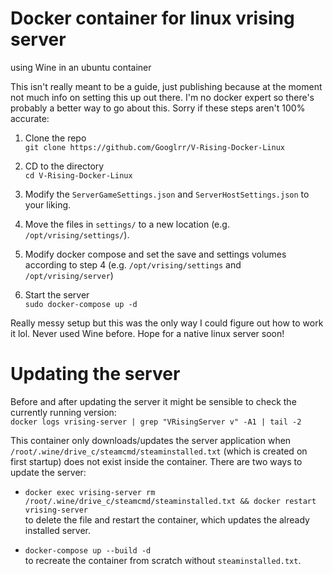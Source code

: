 # Docker container for linux vrising server 

using Wine in an ubuntu container

This isn't really meant to be a guide, just publishing because at the moment not much info on setting this up out there. I'm no docker expert so there's probably a better way to go about this. Sorry if these steps aren't 100% accurate: 

1. Clone the repo  
`git clone https://github.com/Googlrr/V-Rising-Docker-Linux`

2. CD to the directory  
`cd V-Rising-Docker-Linux`

3. Modify the `ServerGameSettings.json` and `ServerHostSettings.json` to your liking.

4. Move the files in `settings/` to a new location (e.g. `/opt/vrising/settings/`).
 
5. Modify docker compose and set the save and settings volumes according to step 4 (e.g. `/opt/vrising/settings` and `/opt/vrising/server`)

6. Start the server  
`sudo docker-compose up -d `

Really messy setup but this was the only way I could figure out how to work it lol. Never used Wine before. Hope for a native linux server soon! 

# Updating the server
Before and after updating the server it might be sensible to check the currently running version:  
`docker logs vrising-server | grep "VRisingServer v" -A1 | tail -2` 

This container only downloads/updates the server application when `/root/.wine/drive_c/steamcmd/steaminstalled.txt` (which is created on first startup) does not exist inside the container. There are two ways to update the server:
- `docker exec vrising-server rm /root/.wine/drive_c/steamcmd/steaminstalled.txt && docker restart vrising-server`  
to delete the file and restart the container, which updates the already installed server.  

- `docker-compose up --build -d`  
to recreate the container from scratch without `steaminstalled.txt`.
